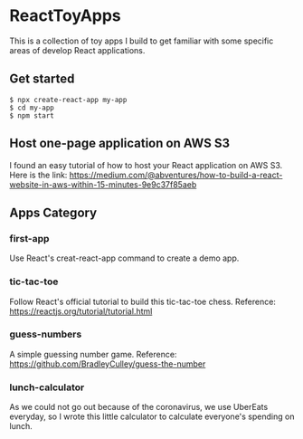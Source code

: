 # ReactToyApps

This is a collection of toy apps I build to get familiar with some specific areas of develop React applications.

## Get started

	$ npx create-react-app my-app
	$ cd my-app
	$ npm start

## Host one-page application on AWS S3

I found an easy tutorial of how to host your React application on AWS S3. Here is the link: https://medium.com/@abventures/how-to-build-a-react-website-in-aws-within-15-minutes-9e9c37f85aeb

## Apps Category

### first-app

Use React's creat-react-app command to create a demo app.

### tic-tac-toe

Follow React's official tutorial to build this tic-tac-toe chess. Reference: https://reactjs.org/tutorial/tutorial.html

### guess-numbers

A simple guessing number game. Reference: https://github.com/BradleyCulley/guess-the-number

### lunch-calculator

As we could not go out because of the coronavirus, we use UberEats everyday, so I wrote this little calculator to calculate everyone's spending on lunch.


